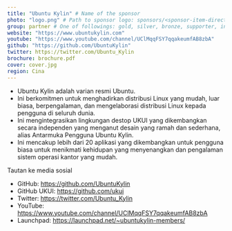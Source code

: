 ```yaml
---
title: "Ubuntu Kylin" # Name of the sponsor
photo: "logo.png" # Path to sponsor logo: sponsors/<sponsor-item-directory>/logo.png
group: partner # One of followings: gold, silver, bronze, supporter, infra, record, videoi18n, swag
website: "https://www.ubuntukylin.com"
youtube: "https://www.youtube.com/channel/UClMqqFSY7qqakeumfAB8zbA"
github: "https://github.com/UbuntuKylin"
twitter: https://twitter.com/Ubuntu_Kylin
brochure: brochure.pdf
cover: cover.jpg
region: Cina
---
```


- Ubuntu Kylin adalah varian resmi Ubuntu.
- Ini berkomitmen untuk menghadirkan distribusi Linux yang mudah, luar biasa, berpengalaman, dan mengelaborasi distribusi Linux kepada pengguna di seluruh dunia.
- Ini mengintegrasikan lingkungan destop UKUI yang dikembangkan secara independen yang menganut desain yang ramah dan sederhana, alias Antarmuka Pengguna Ubuntu Kylin.
- Ini mencakup lebih dari 20 aplikasi yang dikembangkan untuk pengguna biasa untuk menikmati kehidupan yang menyenangkan dan pengalaman sistem operasi kantor yang mudah.

Tautan ke media sosial
- GitHub: https://github.com/UbuntuKylin
- GitHub UKUI: https://github.com/ukui
- Twitter: https://twitter.com/Ubuntu_Kylin
- YouTube: https://www.youtube.com/channel/UClMqqFSY7qqakeumfAB8zbA
- Launchpad: https://launchpad.net/~ubuntukylin-members/